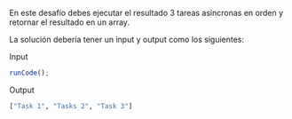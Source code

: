 En este desafío debes ejecutar el resultado 3 tareas asíncronas en orden y retornar el resultado en un array.

La solución debería tener un input y output como los siguientes:

Input

```js
runCode();
```

Output

```sh
["Task 1", "Tasks 2", "Task 3"]
```
